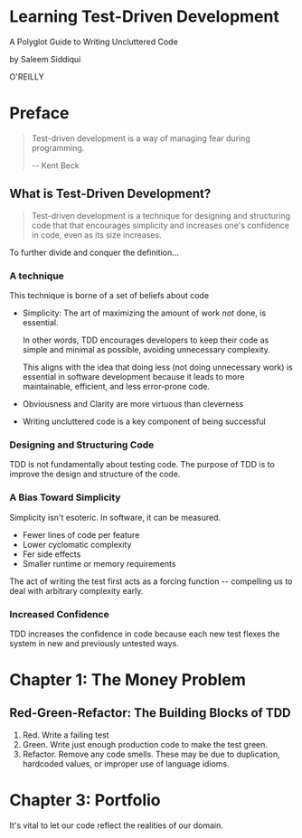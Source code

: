 # Learning Test-Driven Development

A Polyglot Guide to Writing Uncluttered Code

by Saleem Siddiqui

O'REILLY

# Preface

> Test-driven development is a way of managing fear during programming.
>
> -- Kent Beck

## What is Test-Driven Development?

> Test-driven development is a technique for designing and structuring code that that encourages simplicity and increases one's confidence in code, even as its size increases.

To further divide and conquer the definition...

### A technique

This technique is borne of a set of beliefs about code

- Simplicity: The art of maximizing the amount of work *not* done, is essential.

  In other words, TDD encourages developers to keep their code as simple and minimal as possible, avoiding unnecessary complexity.

  This aligns with the idea that doing less (not doing unnecessary work) is essential in software development because it leads to more maintainable, efficient, and less error-prone code.

- Obviousness and Clarity are more virtuous than cleverness

- Writing uncluttered code is a key component of being successful

### Designing and Structuring Code

TDD is not fundamentally about testing code. The purpose of TDD is to improve the design and structure of the code.

### A Bias Toward Simplicity

Simplicity isn't esoteric. In software, it can be measured.

- Fewer lines of code per feature
- Lower cyclomatic complexity
- Fer side effects
- Smaller runtime or memory requirements

The act of writing the test first acts as a forcing function -- compelling us to deal with arbitrary complexity early.

### Increased Confidence

TDD increases the confidence in code because each new test flexes the system in new and previously untested ways.

# Chapter 1: The Money Problem

## Red-Green-Refactor: The Building Blocks of TDD

1. Red. Write a failing test
2. Green. Write just enough production code to make the test green.
3. Refactor. Remove any code smells. These may be due to duplication, hardcoded values, or improper use of language idioms.

# Chapter 3: Portfolio

It's vital to let our code reflect the realities of our domain.